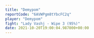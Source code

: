 ```yaml
---
title: "Demypom"
reportCode: "6AVWPgm8tYbcFC2q"
player: "Demypom"
fight: "Lady Vashj - Wipe 3 (95%)"
date: 2021-10-20T19:00:04.987000+00:00
---
```

